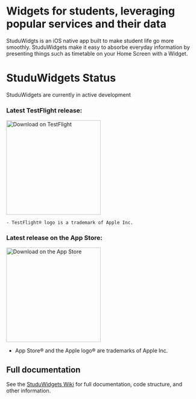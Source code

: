 # Widgets for students, leveraging popular services and their data

StuduWidgts is an iOS native app built to make student life go more smoothly. StuduWidgets make it easy to absorbe everyday information by presenting things such as timetable on your Home Screen with a Widget. 

# StuduWidgets Status 

StuduWidgets are currently in active development

### Latest TestFlight release:

<a href="https://youtu.be/dQw4w9WgXcQ"> <img width="250" alt="Download on TestFlight" src="https://upload.wikimedia.org/wikipedia/en/e/ed/TestFlight_Icon.png"> </a>

    - TestFlight® logo is a trademark of Apple Inc.
  
### Latest release on the App Store: 

<a href="https://youtu.be/dQw4w9WgXcQ"> <img width="250" alt="Download on the App Store" src="https://files.catbox.moe/bpoouz.svg"> </a>

  - App Store® and the Apple logo® are trademarks of Apple Inc.

## Full documentation 

See the <a href="https://github.com/filiptronicek/StuduWidgets/wiki">StuduWidgets Wiki</a> for full documentation, code structure, and other information. 
